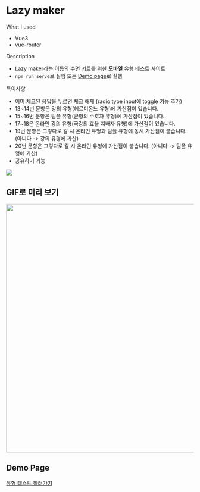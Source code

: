 # Lazy maker

What I used
* Vue3
* vue-router

Description
* Lazy maker라는 이름의 수면 키트를 위한 **모바일** 유형 테스트 사이트
* `npm run serve`로 실행 또는 [Demo page](https://hibixby.github.io/LazyMaker)로 실행

특이사항
* 이미 체크된 응답을 누르면 체크 해제 (radio type input에 toggle 기능 추가)
* 13~14번 문항은 강의 유형(헤르미온느 유형)에 가산점이 있습니다.
* 15~16번 문항은 팀플 유형(균형의 수호자 유형)에 가산점이 있습니다.
* 17~18은 온라인 강의 유형(극강의 효율 지배자 유형)에 가산점이 있습니다.
* 19번 문항은 그렇다로 갈 시 온라인 유형과 팀플 유형에 동시 가산점이 붙습니다. (아니다 -> 강의 유형에 가산)
* 20번 문항은 그렇다로 갈 시 온라인 유형에 가산점이 붙습니다. (아니다 -> 팀플 유형에 가산)
* 공유하기 기능

<img src="https://user-images.githubusercontent.com/66160055/199714232-a596bd4f-480a-43c9-b58b-82adbef7ef4d.png"/>

## GIF로 미리 보기
<img src="https://user-images.githubusercontent.com/66160055/203216633-1b62e978-179f-4145-9b8e-b3251da655b7.gif" height="668"/>

## Demo Page
[유형 테스트 하러가기](https://hibixby.github.io/LazyMaker)
